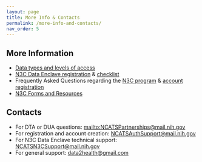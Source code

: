 ```yaml
---
layout: page
title: More Info & Contacts
permalink: /more-info-and-contacts/
nav_order: 5
---
```


## More Information

* [Data types and levels of access](https://covid.cd2h.org/N3C_governance)
* [N3C Data Enclave registration](https://labs.cd2h.org/registration/) & [checklist](https://covid-test.cd2h.org/Enclave_Registration_Checklist)
* Frequently Asked Questions regarding the [N3C program](https://ncats.nih.gov/n3c/about/program-faq) & [account registration](https://covid.cd2h.org/FAQs)
* [N3C Forms and Resources](https://ncats.nih.gov/n3c/resources)

## Contacts

* For DTA or DUA questions: [mailto:NCATSPartnerships@mail.nih.gov](mailto:NCATSPartnerships@mail.nih.gov)
* For registration and account creation: [NCATSAuthSupport@mail.nih.gov](mailto:NCATSAuthSupport@mail.nih.gov)
* For N3C Data Enclave technical support: [NCATSN3CSupport@mail.nih.gov](mailto:NCATSN3CSupport@mail.nih.gov)
* For general support: [data2health@gmail.com](mailto:data2health@gmail.com)
